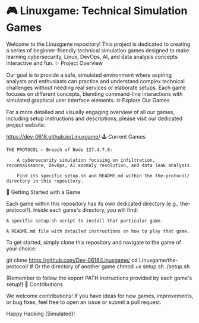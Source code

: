 # 🎮 Linuxgame: Technical Simulation Games

Welcome to the Linuxgame repository! This project is dedicated to creating a series of beginner-friendly technical simulation games designed to make learning cybersecurity, Linux, DevOps, AI, and data analysis concepts interactive and fun.
✨ Project Overview

Our goal is to provide a safe, simulated environment where aspiring analysts and enthusiasts can practice and understand complex technical challenges without needing real services or elaborate setups. Each game focuses on different concepts, blending command-line interactions with simulated graphical user interface elements.
🌐 Explore Our Games

For a more detailed and visually engaging overview of all our games, including setup instructions and descriptions, please visit our dedicated project website:

https://dev-0618.github.io/Linuxgame/
🕹️ Current Games

    THE PROTOCOL – Breach of Node 127.4.7.8:

        A cybersecurity simulation focusing on infiltration, reconnaissance, DevOps, AI anomaly resolution, and data leak analysis.

        Find its specific setup.sh and README.md within the the-protocol/ directory in this repository.

🚀 Getting Started with a Game

Each game within this repository has its own dedicated directory (e.g., the-protocol/). Inside each game's directory, you will find:

    A specific setup.sh script to install that particular game.

    A README.md file with detailed instructions on how to play that game.

To get started, simply clone this repository and navigate to the game of your choice:

git clone https://github.com/Dev-0618/Linuxgame/
cd Linuxgame/the-protocol/ # Or the directory of another game
chmod +x setup.sh
./setup.sh

(Remember to follow the export PATH instructions provided by each game's setup!)
🤝 Contributions

We welcome contributions! If you have ideas for new games, improvements, or bug fixes, feel free to open an issue or submit a pull request.

Happy Hacking (Simulated)!
